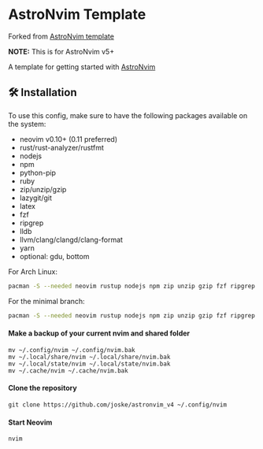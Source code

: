 # AstroNvim Template

Forked from [AstroNvim template](https://github.com/AstroNvim/template)

**NOTE:** This is for AstroNvim v5+

A template for getting started with [AstroNvim](https://github.com/AstroNvim/AstroNvim)

## 🛠️ Installation

To use this config, make sure to have the following packages available on the system:

- neovim v0.10+ (0.11 preferred)
- rust/rust-analyzer/rustfmt
- nodejs
- npm
- python-pip
- ruby
- zip/unzip/gzip
- lazygit/git
- latex
- fzf
- ripgrep
- lldb
- llvm/clang/clangd/clang-format
- yarn
- optional: gdu, bottom

For Arch Linux:

```bash
pacman -S --needed neovim rustup nodejs npm zip unzip gzip fzf ripgrep git lazygit llvm lldb yarn gdu bottom ruby texlive-latexrecommended
```

For the minimal branch:

```bash
pacman -S --needed neovim rustup nodejs npm zip unzip gzip fzf ripgrep git lazygit llvm lldb yarn gdu bottom
```

#### Make a backup of your current nvim and shared folder

```shell
mv ~/.config/nvim ~/.config/nvim.bak
mv ~/.local/share/nvim ~/.local/share/nvim.bak
mv ~/.local/state/nvim ~/.local/state/nvim.bak
mv ~/.cache/nvim ~/.cache/nvim.bak
```

#### Clone the repository

```shell
git clone https://github.com/joske/astronvim_v4 ~/.config/nvim
```

#### Start Neovim

```shell
nvim
```
